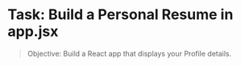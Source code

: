 # Task: Build a Personal Resume in app.jsx

> Objective: Build a React app that displays your Profile details. 